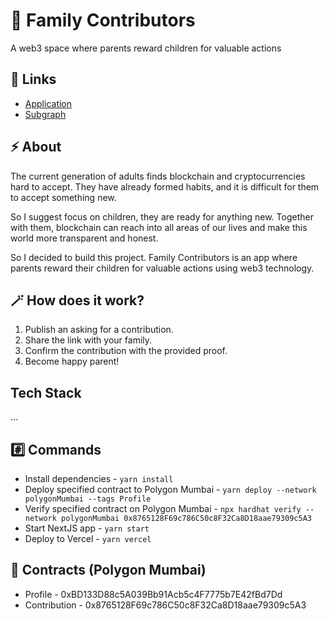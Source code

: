 # 🍭 Family Contributors

A web3 space where parents reward children for valuable actions

## 🔗 Links

- [Application](https://family-contributors-app.vercel.app/)
- [Subgraph](https://thegraph.com/hosted-service/subgraph/kiv1n/family-contributors)

## ⚡ About

The current generation of adults finds blockchain and cryptocurrencies hard to accept. They have already formed habits, and it is difficult for them to accept something new.

So I suggest focus on children, they are ready for anything new. Together with them, blockchain can reach into all areas of our lives and make this world more transparent and honest.

So I decided to build this project. Family Contributors is an app where parents reward their children for valuable actions using web3 technology.

## 🪄 How does it work?

1. Publish an asking for a contribution.
2. Share the link with your family.
3. Confirm the contribution with the provided proof.
4. Become happy parent!

## Tech Stack

...

## #️⃣ Commands

- Install dependencies - `yarn install`
- Deploy specified contract to Polygon Mumbai - `yarn deploy --network polygonMumbai --tags Profile`
- Verify specified contract on Polygon Mumbai - `npx hardhat verify --network polygonMumbai 0x8765128F69c786C50c8F32Ca8D18aae79309c5A3`
- Start NextJS app - `yarn start`
- Deploy to Vercel - `yarn vercel`

## 🧠 Contracts (Polygon Mumbai)

- Profile - 0xBD133D88c5A039Bb91Acb5c4F7775b7E42fBd7Dd
- Contribution - 0x8765128F69c786C50c8F32Ca8D18aae79309c5A3
